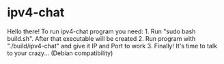 # ipv4-chat
Hello there!
To run ipv4-chat program you need:
    1. Run "sudo bash build.sh". After that executable will be created
    2. Run program with "./build/ipv4-chat" and give it IP and Port to work
    3. Finally! It's time to talk to your crazy...
(Debian compatibility)
